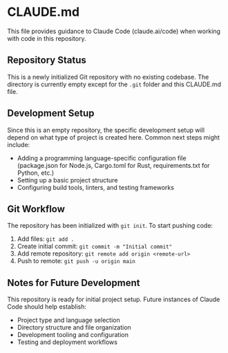 # CLAUDE.md

This file provides guidance to Claude Code (claude.ai/code) when working with code in this repository.

## Repository Status

This is a newly initialized Git repository with no existing codebase. The directory is currently empty except for the `.git` folder and this CLAUDE.md file.

## Development Setup

Since this is an empty repository, the specific development setup will depend on what type of project is created here. Common next steps might include:

- Adding a programming language-specific configuration file (package.json for Node.js, Cargo.toml for Rust, requirements.txt for Python, etc.)
- Setting up a basic project structure
- Configuring build tools, linters, and testing frameworks

## Git Workflow

The repository has been initialized with `git init`. To start pushing code:

1. Add files: `git add .`
2. Create initial commit: `git commit -m "Initial commit"`
3. Add remote repository: `git remote add origin <remote-url>`
4. Push to remote: `git push -u origin main`

## Notes for Future Development

This repository is ready for initial project setup. Future instances of Claude Code should help establish:

- Project type and language selection
- Directory structure and file organization
- Development tooling and configuration
- Testing and deployment workflows
